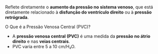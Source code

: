 Reflete diretamente o **aumento da pressão no sistema venoso**, que está diretamente relacionado à **disfunção do ventrículo direito** ou à **pressão retrógrada**.

O Que é a Pressão Venosa Central (PVC)?
- A **pressão venosa central (PVC)** é uma medida da **pressão no átrio direito** e nas **veias centrais**.
-  PVC varia entre 5 a 10 cm/H₂O.